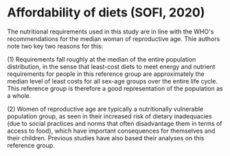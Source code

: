 # Affordability of diets (SOFI, 2020)

The nutritional requirements used in this study are in line with the WHO's recommendations for the median woman of reproductive age. Thie authors note two key two reasons for this:

(1) Requirements fall roughly at the median of the entire population distribution, in the sense that least-cost diets to meet energy and nutrient requirements for people in this reference group are approximately the
median level of least costs for all sex-age groups over the entire life cycle. This reference group is therefore a good representation of the population as a whole.

(2) Women of reproductive age are typically a nutritionally vulnerable population group, as seen in their increased risk of dietary inadequacies (due to social practices and norms that often disadvantage them in terms of access to food), which have important consequences for themselves and their children. Previous studies have also based their analyses on this reference group.